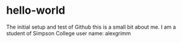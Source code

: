 # hello-world
The initial setup and test of Github
this is a small bit about me. I am a student of Simpson College
user name: alexgrimm
